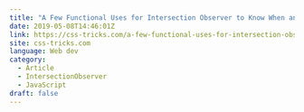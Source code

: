 ```yaml
---
title: "A Few Functional Uses for Intersection Observer to Know When an Element is in View"
date: 2019-05-08T14:46:01Z
link: https://css-tricks.com/a-few-functional-uses-for-intersection-observer-to-know-when-an-element-is-in-view/?utm_medium=RSS&utm_source=news.12bit.vn
site: css-tricks.com
language: Web dev
category:
  - Article
  - IntersectionObserver
  - JavaScript
draft: false
---
```


